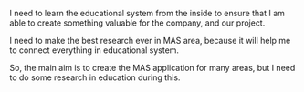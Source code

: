 I need to learn the educational system from the inside to ensure that I am able to create something valuable for the company, and our project. 

I need to make the best research ever in MAS area, because it will help me to connect everything in educational system. 

So, the main aim is to create the MAS application for many areas, but I need to do some research in education during this. 